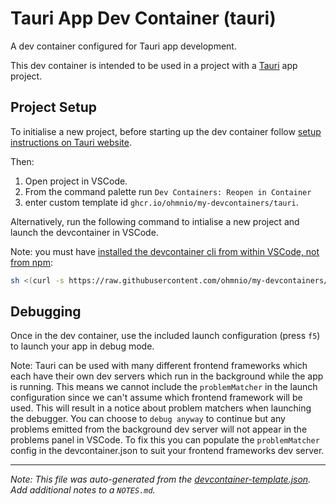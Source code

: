 
# Tauri App Dev Container (tauri)

A dev container configured for Tauri app development.



This dev container is intended to be used in a project with a [Tauri](https://v2.tauri.app/) app project.

## Project Setup

To initialise a new project, before starting up the dev container follow [setup instructions on Tauri website](https://v2.tauri.app/start/create-project/#using-create-tauri-app). 

Then: 
1. Open project in VSCode.
2. From the command palette run `Dev Containers: Reopen in Container`
3. enter custom template id `ghcr.io/ohmnio/my-devcontainers/tauri`. 

Alternatively, run the following command to intialise a new project and launch the devcontainer in VSCode.

Note: you must have [installed the devcontainer cli from within VSCode, not from npm](https://code.visualstudio.com/docs/devcontainers/devcontainer-cli#_installation):

```bash 
sh <(curl -s https://raw.githubusercontent.com/ohmnio/my-devcontainers/main/src/tauri/create-tauri-project.sh)
```

## Debugging

Once in the dev container, use the included launch configuration (press `f5`) to launch your app in debug mode. 

Note: Tauri can be used with many different frontend frameworks which each have their own dev servers which run in the background while the app is running. This means we cannot include the `problemMatcher` in the launch configuration since we can't assume which frontend framework will be used. This will result in a notice about problem matchers when launching the debugger. You can choose to `debug anyway` to continue but any problems emitted from the background dev server will not appear in the problems panel in VSCode. To fix this you can populate the `problemMatcher` config in the devcontainer.json to suit your frontend frameworks dev server.

---

_Note: This file was auto-generated from the [devcontainer-template.json](https://github.com/ohmnio/my-devcontainers/blob/main/src/tauri/devcontainer-template.json).  Add additional notes to a `NOTES.md`._
